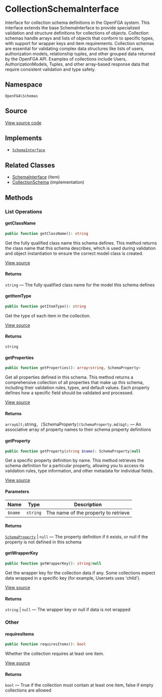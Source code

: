 # CollectionSchemaInterface

Interface for collection schema definitions in the OpenFGA system. This interface extends the base SchemaInterface to provide specialized validation and structure definitions for collections of objects. Collection schemas handle arrays and lists of objects that conform to specific types, with support for wrapper keys and item requirements. Collection schemas are essential for validating complex data structures like lists of users, authorization models, relationship tuples, and other grouped data returned by the OpenFGA API. Examples of collections include Users, AuthorizationModels, Tuples, and other array-based response data that require consistent validation and type safety.

## Namespace

`OpenFGA\Schemas`

## Source

[View source code](https://github.com/evansims/openfga-php/blob/main/src/Schemas/CollectionSchemaInterface.php)

## Implements

* [`SchemaInterface`](SchemaInterface.md)

## Related Classes

* [SchemaInterface](Schemas/SchemaInterface.md) (item)
* [CollectionSchema](Schemas/CollectionSchema.md) (implementation)

## Methods

### List Operations

#### getClassName

```php
public function getClassName(): string

```

Get the fully qualified class name this schema defines. This method returns the class name that this schema describes, which is used during validation and object instantiation to ensure the correct model class is created.

[View source](https://github.com/evansims/openfga-php/blob/main/src/Schemas/SchemaInterface.php#L38)

#### Returns

`string` — The fully qualified class name for the model this schema defines

#### getItemType

```php
public function getItemType(): string

```

Get the type of each item in the collection.

[View source](https://github.com/evansims/openfga-php/blob/main/src/Schemas/CollectionSchemaInterface.php#L38)

#### Returns

`string`

#### getProperties

```php
public function getProperties(): array<string, SchemaProperty>

```

Get all properties defined in this schema. This method returns a comprehensive collection of all properties that make up this schema, including their validation rules, types, and default values. Each property defines how a specific field should be validated and processed.

[View source](https://github.com/evansims/openfga-php/blob/main/src/Schemas/SchemaInterface.php#L49)

#### Returns

`array&lt;`string`, [`SchemaProperty`](SchemaProperty.md)&gt;` — An associative array of property names to their schema property definitions

#### getProperty

```php
public function getProperty(string $name): SchemaProperty|null

```

Get a specific property definition by name. This method retrieves the schema definition for a particular property, allowing you to access its validation rules, type information, and other metadata for individual fields.

[View source](https://github.com/evansims/openfga-php/blob/main/src/Schemas/SchemaInterface.php#L60)

#### Parameters

| Name    | Type     | Description                          |
| ------- | -------- | ------------------------------------ |
| `$name` | `string` | The name of the property to retrieve |

#### Returns

[`SchemaProperty`](SchemaProperty.md) &#124; `null` — The property definition if it exists, or null if the property is not defined in this schema

#### getWrapperKey

```php
public function getWrapperKey(): string|null

```

Get the wrapper key for the collection data if any. Some collections expect data wrapped in a specific key (for example, Usersets uses &#039;child&#039;).

[View source](https://github.com/evansims/openfga-php/blob/main/src/Schemas/CollectionSchemaInterface.php#L47)

#### Returns

`string` &#124; `null` — The wrapper key or null if data is not wrapped

### Other

#### requiresItems

```php
public function requiresItems(): bool

```

Whether the collection requires at least one item.

[View source](https://github.com/evansims/openfga-php/blob/main/src/Schemas/CollectionSchemaInterface.php#L54)

#### Returns

`bool` — True if the collection must contain at least one item, false if empty collections are allowed

